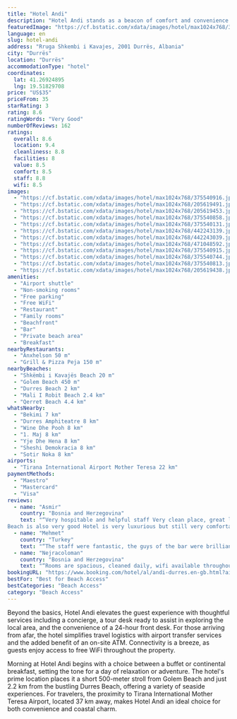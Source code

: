 ```yaml
---
title: "Hotel Andi"
description: "Hotel Andi stands as a beacon of comfort and convenience in Durrës, mere steps away from the pristine Shkëmbi i Kavajës Beach."
featuredImage: "https://cf.bstatic.com/xdata/images/hotel/max1024x768/375540916.jpg?k=4aad8dddf14dcce380009138e156977c2a9deaeeae7a094fea96be3c7fbfe1b8&o=&hp=1"
language: en
slug: hotel-andi
address: "Rruga Shkembi i Kavajes, 2001 Durrës, Albania"
city: "Durrës"
location: "Durrës"
accommodationType: "hotel"
coordinates:
  lat: 41.26924895
  lng: 19.51829708
price: "US$35"
priceFrom: 35
starRating: 3
rating: 8.6
ratingWords: "Very Good"
numberOfReviews: 162
ratings:
  overall: 8.6
  location: 9.4
  cleanliness: 8.8
  facilities: 8
  value: 8.5
  comfort: 8.5
  staff: 8.8
  wifi: 8.5
images:
  - "https://cf.bstatic.com/xdata/images/hotel/max1024x768/375540916.jpg?k=4aad8dddf14dcce380009138e156977c2a9deaeeae7a094fea96be3c7fbfe1b8&o=&hp=1"
  - "https://cf.bstatic.com/xdata/images/hotel/max1024x768/205619491.jpg?k=363f193f62f99a9d2b9d4c1a871a1b8a759222177ba2036fd353cdb50874a6d3&o=&hp=1"
  - "https://cf.bstatic.com/xdata/images/hotel/max1024x768/205619453.jpg?k=b754f713829c3f6ae31827e413efcc08dfc31d40d35ff77f04a515decb58e7f6&o=&hp=1"
  - "https://cf.bstatic.com/xdata/images/hotel/max1024x768/375540858.jpg?k=a642c614c8e9d4475cd0e0b399ae1e192148f8e23ad9b140238aa241b56e3dc8&o=&hp=1"
  - "https://cf.bstatic.com/xdata/images/hotel/max1024x768/375540131.jpg?k=63eb842f42421ce4ba907be5e95769088b7715e271783580c7436916c2c91374&o=&hp=1"
  - "https://cf.bstatic.com/xdata/images/hotel/max1024x768/442243139.jpg?k=991b30a7c9eab15954a1d6959934c4f4a08bae8bebdb06d31bd61797cf4c64d2&o=&hp=1"
  - "https://cf.bstatic.com/xdata/images/hotel/max1024x768/442243039.jpg?k=6436aaa55089a82f9b19bd45fb8d4fdb43472461444a66d2f316ca7c2623864d&o=&hp=1"
  - "https://cf.bstatic.com/xdata/images/hotel/max1024x768/471048592.jpg?k=69ce0a7b7b89826b066d5fe5d5f942ffd4af7c98d3994f8321ecaf273b902b85&o=&hp=1"
  - "https://cf.bstatic.com/xdata/images/hotel/max1024x768/375540915.jpg?k=eaf57c15765d0eca620278f435921e238e461db009d0a649ce47cf59dcf33710&o=&hp=1"
  - "https://cf.bstatic.com/xdata/images/hotel/max1024x768/375540744.jpg?k=be47a8447cdcc937b4c2cef9ebc09551cf783be8ec4f1e113a0129e78aac1298&o=&hp=1"
  - "https://cf.bstatic.com/xdata/images/hotel/max1024x768/375540813.jpg?k=399870bf449ef38a914c0015ef81d8188669419fb213d540cf6fd63b7164956f&o=&hp=1"
  - "https://cf.bstatic.com/xdata/images/hotel/max1024x768/205619438.jpg?k=17e047eba67473d930caea9878428b3480b9df6bf2f089c31206594dc8c49576&o=&hp=1"
amenities:
  - "Airport shuttle"
  - "Non-smoking rooms"
  - "Free parking"
  - "Free WiFi"
  - "Restaurant"
  - "Family rooms"
  - "Beachfront"
  - "Bar"
  - "Private beach area"
  - "Breakfast"
nearbyRestaurants:
  - "Anxhelson 50 m"
  - "Grill & Pizza Peja 150 m"
nearbyBeaches:
  - "Shkëmbi i Kavajës Beach 20 m"
  - "Golem Beach 450 m"
  - "Durres Beach 2 km"
  - "Mali I Robit Beach 2.4 km"
  - "Qerret Beach 4.4 km"
whatsNearby:
  - "Bekimi 7 km"
  - "Durres Amphiteatre 8 km"
  - "Wine Dhe Pooh 8 km"
  - "1. Maj 8 km"
  - "Yje Dhe Hena 8 km"
  - "Sheshi Demokracia 8 km"
  - "Sotir Noka 8 km"
airports:
  - "Tirana International Airport Mother Teresa 22 km"
paymentMethods:
  - "Maestro"
  - "Mastercard"
  - "Visa"
reviews:
  - name: "Asmir"
    country: "Bosnia and Herzegovina"
    text: "“Very hospitable and helpful staff Very clean place, great location among pine trees and with sea view
Beach is also very good Hotel is very luxurious but still very comfortable with everything you need”"
  - name: "Mehmet"
    country: "Turkey"
    text: "“The staff were fantastic, the guys of the bar were brilliant. The taste of the hotel kitchen was very nice. The room was quite even the destination of the hotel. The sea is not similar to south of Turkey:) İn any case, with the shallow sea, the...”"
  - name: "Nejracoloman"
    country: "Bosnia and Herzegovina"
    text: "“Rooms are spacious, cleaned daily, wifi available throughout the hotel, great view. Property right on the beach, several shops and restaurants nearby as well as a pharmacy.”"
bookingURL: "https://www.booking.com/hotel/al/andi-durres.en-gb.html?aid=8035640"
bestFor: "Best for Beach Access"
bestCategories: "Beach Access"
category: "Beach Access"
---
```


Beyond the basics, Hotel Andi elevates the guest experience with thoughtful services including a concierge, a tour desk ready to assist in exploring the local area, and the convenience of a 24-hour front desk. For those arriving from afar, the hotel simplifies travel logistics with airport transfer services and the added benefit of an on-site ATM. Connectivity is a breeze, as guests enjoy access to free WiFi throughout the property.

Morning at Hotel Andi begins with a choice between a buffet or continental breakfast, setting the tone for a day of relaxation or adventure. The hotel's prime location places it a short 500-meter stroll from Golem Beach and just 2.2 km from the bustling Durres Beach, offering a variety of seaside experiences. For travelers, the proximity to Tirana International Mother Teresa Airport, located 37 km away, makes Hotel Andi an ideal choice for both convenience and coastal charm.